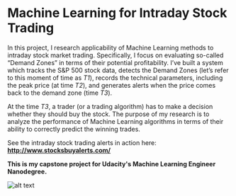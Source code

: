 # Machine Learning for Intraday Stock Trading

In this project, I research applicability of Machine Learning methods to intraday stock market trading. Specifically, I focus on evaluating so-called “Demand Zones” in terms of their potential profitability. I’ve built a system which tracks the S&P 500 stock data, detects the Demand Zones (let’s refer to this moment of time as _T1_), records the technical parameters, including the peak price (at time _T2_), and generates alerts when the price comes back to the demand zone (time _T3_).

At the time _T3_, a trader (or a trading algorithm) has to make a decision whether they should buy the stock. The purpose of my research is to analyze the performance of Machine Learning algorithms in terms of their ability to correctly predict the winning trades. 

See the intraday stock trading alerts in action here: **http://www.stocksbuyalerts.com/**


**This is my capstone project for Udacity's Machine Learning Engineer Nanodegree.** 

![alt text](https://github.com/alex01001/Machine-Learning-For-Stock-Trading/blob/master/ML%20certificate.PNG)


